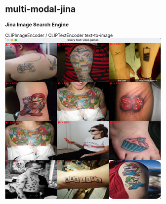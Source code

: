 # multi-modal-jina

### Jina Image Search Engine
CLIPImageEncoder / CLIPTextEncoder text-to-image
![video_games_query](docs/usage/video_games.jpg)
